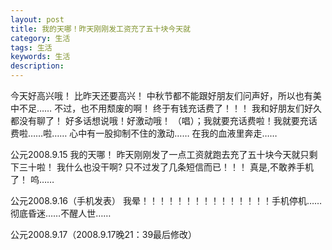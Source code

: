```yaml
---
layout: post
title: 我的天哪！昨天刚刚发工资充了五十块今天就
category: 生活
tags: 生活
keywords: 生活
description: 
---
```

今天好高兴哦！
比昨天还要高兴！
中秋节都不能跟好朋友们问声好，所以也有美中不足……
不过，也不用颓废的啊！
终于有钱充话费了！！！
我和好朋友们好久都没有聊了！
好多话想说哦！好激动哦！
（唱）；我就要充话费啦！我就要充话费啦……啦……
心中有一股抑制不住的激动……
在我的血液里奔走……

公元2008.9.15
我的天哪！
昨天刚刚发了一点工资就跑去充了五十块今天就只剩下三十啦！
我什么也没干啊?
只不过发了几条短信而已！！！
真是,不敢养手机了！
呜……

公元2008.9.16（手机发表）
我晕！！！！！！！！！！！！！！！手机停机……
彻底昏迷……不醒人世……

公元2008.9.17（2008.9.17晚21：39最后修改）